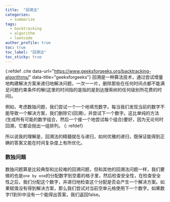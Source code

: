 ```yaml
---
title:  "回溯法"
categories:
  - summarize
tags: 
  - backtracking
  - algorithm
  - leetcode
author_profile: true
toc: true
toc_label: "回溯法"
toc_sticky: true
---
```

{:refdef .cite data-url="https://www.geeksforgeeks.org/backtracking-algorithms/" data-title="geeksforgeeks"}
回溯是一种算法技术，通过尝试增量地构建解决方案来递归地解决问题，一次一一片，删除那些在任何时间点都不能满足问题约束条件的解(这里的时间指的是指的是到达搜索树的任何级别所花费的时间)。

例如，考虑数独问题，我们尝试一个一个地填充数字。每当我们发现当前的数字不能导致一个解决方案，我们删除它(回溯)，并尝试下一个数字。这比单纯的方法(生成所有可能的数字组合，然后一个接一个地尝试每个组合)要好，因为无论何时回溯，它都会抛出一组排列。
{: refdef}

所以说我的理解是，回溯法的精髓就在与递归，如何优雅的递归，既保证能得到正确的答案又能在时间复杂度上有所优化。

### 数独问题
数独问题算是比较典型和比较难的回溯问题，但和其他的回溯法问题一样，我们要做的也是`one by one`的分配数字到空着的格子里，然后检查安全性，在检查安全性之后，我们分配这个数字，并递归地检查这个分配是否会产生一个解决方案。如果赋值没有得到解决方案，那么我们尝试对当前空单元格使用下一个数字。如果数字(1到9)中没有一个能得出答案，我们返回false。
